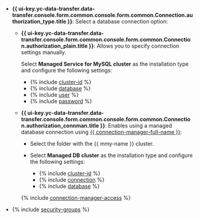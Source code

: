 
* **{{ ui-key.yc-data-transfer.data-transfer.console.form.common.console.form.common.Connection.authorization_type.title }}**: Select a database connection option:

    * **{{ ui-key.yc-data-transfer.data-transfer.console.form.common.console.form.common.Connection.authorization_plain.title }}**: Allows you to specify connection settings manually.

        Select **Managed Service for MySQL cluster** as the installation type and configure the following settings:

        * {% include [cluster-id](../../fields/mysql/ui/cluster-id.md) %}
        * {% include [database](../../fields/mysql/ui/database.md) %}
        * {% include [user](../../fields/mysql/ui/user.md) %}
        * {% include [password](../../fields/mysql/ui/password.md) %}

    * **{{ ui-key.yc-data-transfer.data-transfer.console.form.common.console.form.common.Connection.authorization_connman.title }}**: Enables using a managed database connection using [{{ connection-manager-full-name }}](../../../../metadata-hub/quickstart/connection-manager.md):

        * Select the folder with the {{ mmy-name }} cluster.
        * Select **Managed DB cluster** as the installation type and configure the following settings:

            * {% include [cluster-id](../../fields/mysql/ui/cluster-id.md) %}
            * {% include [connection](../../fields/mysql/ui/connection.md) %}
            * {% include [database](../../fields/mysql/ui/database.md) %}

        {% include [connection-manager-access](../../notes/connection-manager-access.md) %}

* {% include [security-groups](../../fields/mysql/ui/security-groups.md) %}

